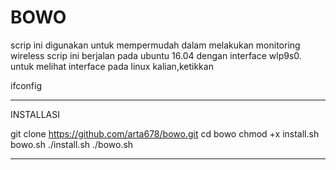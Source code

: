 # BOWO
scrip ini digunakan  untuk mempermudah dalam melakukan monitoring wireless
scrip ini berjalan pada ubuntu 16.04 dengan interface wlp9s0. 
untuk melihat interface pada linux kalian,ketikkan 

ifconfig
_______________________________________
INSTALLASI 

git clone https://github.com/arta678/bowo.git 
cd bowo
chmod +x install.sh bowo.sh
./install.sh
./bowo.sh
_______________________________________

